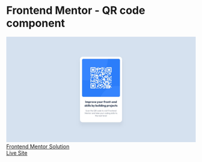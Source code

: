 # Frontend Mentor - QR code component
![Design preview for the QR code component coding challenge](./images/desktop-design.jpg)
[Frontend Mentor Solution](https://www.frontendmentor.io/solutions/qrcodecomponentmain-6YiKFnn_P)</br>
[Live Site](https://pantelicc.github.io/qr-code-component-main/)
